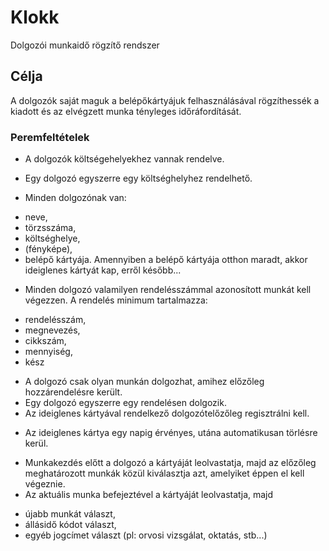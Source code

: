 # Klokk
Dolgozói munkaidő rögzítő rendszer

## Célja
A dolgozók saját maguk a belépőkártyájuk felhasználásával rögzíthessék a kiadott és az elvégzett munka tényleges időráfordítását.

### Peremfeltételek
* A dolgozók költségehelyekhez vannak rendelve.
 - Egy dolgozó egyszerre egy költséghelyhez rendelhető.
* Minden dolgozónak van:
 - neve,
 - törzsszáma,
 - költséghelye,
 - (fényképe),
 - belépő kártyája. Amennyiben a belépő kártyája otthon maradt, akkor ideiglenes kártyát kap, erről később...
* Minden dolgozó valamilyen rendelésszámmal azonosított munkát kell végezzen. A rendelés minimum tartalmazza:
 - rendelésszám,
 - megnevezés,
 - cikkszám,
 - mennyiség,
 - kész
* A dolgozó csak olyan munkán dolgozhat, amihez előzőleg hozzárendelésre került.
* Egy dolgozó egyszerre egy rendelésen dolgozik.
* Az ideiglenes kártyával rendelkező dolgozótelőzőleg regisztrálni kell.
 - Az ideiglenes kártya egy napig érvényes, utána automatikusan törlésre kerül.
* Munkakezdés előtt a dolgozó a kártyáját leolvastatja, majd az előzőleg meghatározott munkák közül kiválasztja azt, 
  amelyiket éppen el kell végeznie.
* Az aktuális munka befejeztével a kártyáját leolvastatja, majd
 - újabb munkát választ,
 - állásidő kódot választ,
 - egyéb jogcímet választ (pl: orvosi vizsgálat, oktatás, stb...)
 
 


